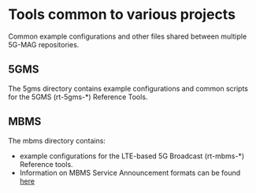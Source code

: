 # Tools common to various projects

Common example configurations and other files shared between multiple 5G-MAG repositories.

## 5GMS

The 5gms directory contains example configurations and common scripts for the
5GMS (rt-5gms-\*) Reference Tools.

## MBMS

The mbms directory contains:
* example configurations for the LTE-based 5G
Broadcast (rt-mbms-\*) Reference tools.
* Information on MBMS Service Announcement formats can be found [here](mbms/MBMS-service-announcement-files.md)
